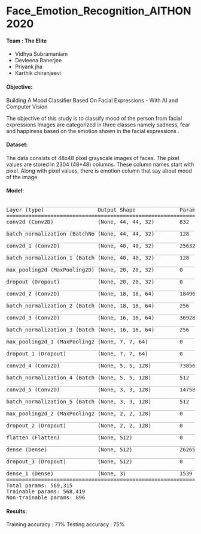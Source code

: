 # Face_Emotion_Recognition_AITHON2020

#### Team : The Elite

- Vidhya Subramaniam
- Devleena Banerjee
- Priyank jha
- Karthik chiranjeevi

#### Objective:
Building A Mood Classifier Based On Facial Expressions - With AI and Computer Vision

The objective of this study is to classify mood of the person from facial expressions Images are categorized in three classes namely sadness, fear and happiness based on the emotion shown in the facial expressions .

#### Dataset:
The data consists of 48x48 pixel grayscale images of faces. The pixel values are stored in 2304 (48*48) columns. These column names start with pixel. Along with pixel values, there is emotion column that say about mood of the image

#### Model:
<pre>
_________________________________________________________________
Layer (type)                 Output Shape              Param #   
=================================================================
conv2d (Conv2D)              (None, 44, 44, 32)        832       
_________________________________________________________________
batch_normalization (BatchNo (None, 44, 44, 32)        128       
_________________________________________________________________
conv2d_1 (Conv2D)            (None, 40, 40, 32)        25632     
_________________________________________________________________
batch_normalization_1 (Batch (None, 40, 40, 32)        128       
_________________________________________________________________
max_pooling2d (MaxPooling2D) (None, 20, 20, 32)        0         
_________________________________________________________________
dropout (Dropout)            (None, 20, 20, 32)        0         
_________________________________________________________________
conv2d_2 (Conv2D)            (None, 18, 18, 64)        18496     
_________________________________________________________________
batch_normalization_2 (Batch (None, 18, 18, 64)        256       
_________________________________________________________________
conv2d_3 (Conv2D)            (None, 16, 16, 64)        36928     
_________________________________________________________________
batch_normalization_3 (Batch (None, 16, 16, 64)        256       
_________________________________________________________________
max_pooling2d_1 (MaxPooling2 (None, 7, 7, 64)          0         
_________________________________________________________________
dropout_1 (Dropout)          (None, 7, 7, 64)          0         
_________________________________________________________________
conv2d_4 (Conv2D)            (None, 5, 5, 128)         73856     
_________________________________________________________________
batch_normalization_4 (Batch (None, 5, 5, 128)         512       
_________________________________________________________________
conv2d_5 (Conv2D)            (None, 3, 3, 128)         147584    
_________________________________________________________________
batch_normalization_5 (Batch (None, 3, 3, 128)         512       
_________________________________________________________________
max_pooling2d_2 (MaxPooling2 (None, 2, 2, 128)         0         
_________________________________________________________________
dropout_2 (Dropout)          (None, 2, 2, 128)         0         
_________________________________________________________________
flatten (Flatten)            (None, 512)               0         
_________________________________________________________________
dense (Dense)                (None, 512)               262656    
_________________________________________________________________
dropout_3 (Dropout)          (None, 512)               0         
_________________________________________________________________
dense_1 (Dense)              (None, 3)                 1539      
=================================================================
Total params: 569,315
Trainable params: 568,419
Non-trainable params: 896</pre>

#### Results:
Training accuracy : 71%
Testing accuracy  : 75%
